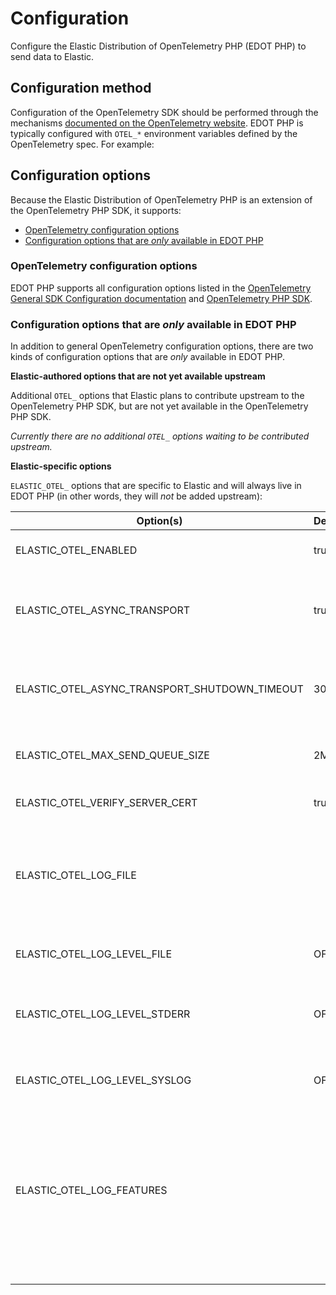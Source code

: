 <!--
Goal of this doc:
Provide a complete reference of all available configuration options and where/how they can be set.
Any Elastic-specific configuration options are listed directly.
General OpenTelemetry configuration options are linked.
-->

# Configuration

Configure the Elastic Distribution of OpenTelemetry PHP (EDOT PHP) to send data to Elastic.

<!-- How users set configuration options -->
## Configuration method

<!-- Is this the right link to OpenTelemetry docs? -->
Configuration of the OpenTelemetry SDK should be performed through the mechanisms [documented on the OpenTelemetry website](https://opentelemetry.io/docs/zero-code/php#configuration). EDOT PHP is typically configured with `OTEL_*` environment variables defined by the OpenTelemetry spec. For example:

<!-- Include an example -->

<!-- List all available configuration options -->
## Configuration options

<!-- Is the distro an extension of the OTel PHP SDK? The agent? Or neither? -->
Because the Elastic Distribution of OpenTelemetry PHP is an extension of the OpenTelemetry PHP SDK, it supports:

* [OpenTelemetry configuration options](#opentelemetry-configuration-options)
* [Configuration options that are _only_ available in EDOT PHP](#configuration-options-that-are-only-available-in-edot-php)

### OpenTelemetry configuration options

EDOT PHP supports all configuration options listed in the [OpenTelemetry General SDK Configuration documentation](https://opentelemetry.io/docs/languages/sdk-configuration/general/) and [OpenTelemetry PHP SDK](https://opentelemetry.io/docs/languages/php).

<!--
Does EDOT PHP use different defaults for any of the general OTel configuration options?
If yes, what are the options? What's the general OTel default vs. the EDOT PHP default?

| Option | EDOT PHP default | OpenTelemetry default |
|---|---|---|
| <option> | <default> | <default> ([docs](<link to OTel docs>)) |
-->

### Configuration options that are _only_ available in EDOT PHP

In addition to general OpenTelemetry configuration options, there are two kinds of configuration options that are _only_ available in EDOT PHP.

<!-- This is true for the Java distro, is it also true of the PHP distro? -->
**Elastic-authored options that are not yet available upstream**

Additional `OTEL_` options that Elastic plans to contribute upstream to the OpenTelemetry PHP SDK, but are not yet available in the OpenTelemetry PHP SDK.

_Currently there are no additional `OTEL_` options waiting to be contributed upstream._

<!-- Are there any Elastic-specific configuration options? -->
**Elastic-specific options**

`ELASTIC_OTEL_` options that are specific to Elastic and will always live in EDOT PHP (in other words, they will _not_ be added upstream):


| Option(s) | Default | Accepted values | Description |
|---|---|---|---|
|ELASTIC_OTEL_ENABLED|true|true or false|Enables the automatic bootstrapping of instrumentation code|
|ELASTIC_OTEL_ASYNC_TRANSPORT|true| true or false | Use asynchronous (background) transfer of traces, metrics and logs. If false - brings back original OpenTelemetry SDK transfer modes|
|ELASTIC_OTEL_ASYNC_TRANSPORT_SHUTDOWN_TIMEOUT| 30s | interger numberwith time duration. Set to 0 to disable the timeout. Optional units: ms (default), s, m | Timeout after which the asynchronous (background) transfer will interrupt data transmission during process termination|
|ELASTIC_OTEL_MAX_SEND_QUEUE_SIZE|2MB| integer number with optional units: B, MB or GB | Set the maximum buffer size for asynchronous (background) transfer. It is set per worker process.|
|ELASTIC_OTEL_VERIFY_SERVER_CERT|true|true or false|Enables server certificate verification for asynchronous sending|
|ELASTIC_OTEL_LOG_FILE||Filesystem path|Log file name. You can use the %p placeholder where the process ID will appear in the file name, and %t where the timestamp will appear. Please note that the PHP process must have write permissions for the specified path.|
|ELASTIC_OTEL_LOG_LEVEL_FILE|OFF|OFF, CRITICAL, ERROR, WARNING, INFO, DEBUG, TRACE|Log level for file sink. Set to OFF if you don't want to log to file.
|ELASTIC_OTEL_LOG_LEVEL_STDERR|OFF|OFF, CRITICAL, ERROR, WARNING, INFO, DEBUG, TRACE|Log level for the stderr sink. Set to OFF if you don't want to log to a file. This sink is recommended when running the application in a container.
|ELASTIC_OTEL_LOG_LEVEL_SYSLOG|OFF|OFF, CRITICAL, ERROR, WARNING, INFO, DEBUG, TRACE|Log level for file sink. Set to OFF if you don't want to log to file. This sink is recommended when you don't have write access to file system.
|ELASTIC_OTEL_LOG_FEATURES||Comma separated string with FEATURE=LEVEL pairs.<br>Supported features:<br>ALL, MODULE, REQUEST, TRANSPORT, BOOTSTRAP, HOOKS, INSTRUMENTATION|Allows selective setting of log level for features. For example, "ALL=info,TRANSPORT=trace" will result in all other features logging at the info level, while the TRANSPORT feature logs at the trace level. It should be noted that the appropriate log level must be set for the sink - for our example, this would be TRACE.
| <option> | <default value> | <description> |
